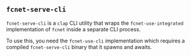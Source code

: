 ## `fcnet-serve-cli`

`fcnet-serve-cli` is a `clap` CLI utility that wraps the `fcnet-use-integrated` implementation of `fcnet` inside a separate CLI process.

To use this, you need the `fcnet-use-cli` implementation which requires a compiled `fcnet-serve-cli` binary that it spawns and awaits.
